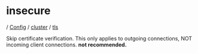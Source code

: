 # insecure

/ [Config](../../..) / [cluster](../..) / [tls](..) 

Skip certificate verification. This only applies to outgoing connections, NOT incoming client connections. **not recommended.**

